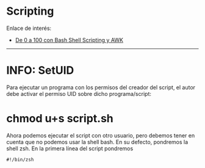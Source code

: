 
# Scripting


Enlace de interés:
* [De 0 a 100 con Bash Shell Scripting y AWK](https://github.com/asanzdiego/commit-conf-charla-shell-script-y-awk)

---

# INFO: SetUID

Para ejecutar un programa con los permisos del creador del script, el autor debe activar el permiso UID sobre dicho programa/script:

# chmod u+s script.sh

Ahora podemos ejecutar el script con otro usuario, pero debemos tener en cuenta que no podemos usar la shell bash. En su defecto, pondremos la shell zsh. En la primera línea del script pondremos

`#!/bin/zsh`
